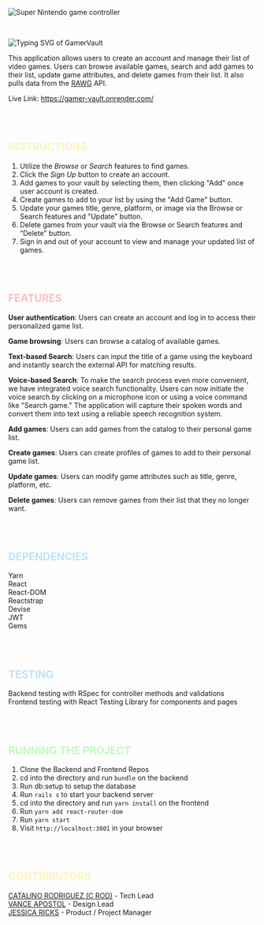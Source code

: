 ![Super Nintendo game controller](https://a-static.besthdwallpaper.com/super-nintendo-controller-wallpaper-1920x1080-13606_48.jpg)

<br>

![Typing SVG of GamerVault](https://readme-typing-svg.demolab.com?font=Fira+Code&weight=700&size=35&pause=1000&color=BEC3FA&width=235&lines=GamerVault)

This application allows users to create an account and manage their list of video games. Users can browse available games, search and add games to their list, update game attributes, and delete games from their list.  It also pulls data from the [RAWG](https://rawg.io/) API.

Live Link: https://gamer-vault.onrender.com/

<br>
<br>

## <span style="color: #faf5be">INSTRUCTIONS</span>
1. Utilize the <em>Browse</em> or <em>Search</em> features to find games.
2. Click the <em>Sign Up</em> button to create an account.
3. Add games to your vault by selecting them, then clicking "Add" once user account is created.
4. Create games to add to your list by using the "Add Game" button.
5. Update your games title, genre, platform, or image via the Browse or Search features and "Update" button.
6. Delete games from your vault via the Browse or Search features and “Delete” button.
7. Sign in and out of your account to view and manage your updated list of games.

<br>
<br>

## <span style="color: #fabec3">FEATURES</span>
<strong>User authentication</strong>: Users can create an account and log in to access their personalized game list.

<strong>Game browsing</strong>: Users can browse a catalog of available games.

<strong>Text-based Search</strong>: Users can input the title of a game using the keyboard and instantly search the external API for matching results.

<strong>Voice-based Search</strong>: To make the search process even more convenient, we have integrated voice search functionality. Users can now initiate the voice search by clicking on a microphone icon or using a voice command like "Search game." The application will capture their spoken words and convert them into text using a reliable speech recognition system.

<strong>Add games</strong>: Users can add games from the catalog to their personal game list.

<strong>Create games</strong>: Users can create profiles of games to add to their personal game list.

<strong>Update games</strong>: Users can modify game attributes such as title, genre, platform, etc.

<strong>Delete games</strong>: Users can remove games from their list that they no longer want.

<br>
<br>

## <span style="color: #bee1fa">DEPENDENCIES</span>
Yarn<br>
React<br>
React-DOM<br>
Reactstrap<br>
Devise<br>
JWT<br>
Gems<br>


<br>
<br>

## <span style="color: #bee1fa">TESTING</span>
Backend testing with RSpec for controller methods and validations<br>
Frontend testing with React Testing Library for components and pages<br>


<br>
<br>

## <span style="color: #c3fabe"> RUNNING THE PROJECT
1. Clone the Backend and Frontend Repos
2. cd into the directory and run `bundle` on the backend
3. Run db:setup to setup the database
4. Run `rails s` to start your backend server
2. cd into the directory and run `yarn install` on the frontend
3. Run `yarn add react-router-dom`
4. Run `yarn start`
5. Visit `http://localhost:3001` in your browser

<br>
<br>

## <span style="color: #faf5be"> CONTRIBUTORS
[CATALINO RODRIGUEZ (C ROD)](https://github.com/RodCato) - Tech Lead <br>
[VANCE APOSTOL](https://github.com/m3vance) - Design Lead <br>
[JESSICA RICKS](https://github.com/jricks86) - Product / Project Manager

<br>
<br>
<br>









     